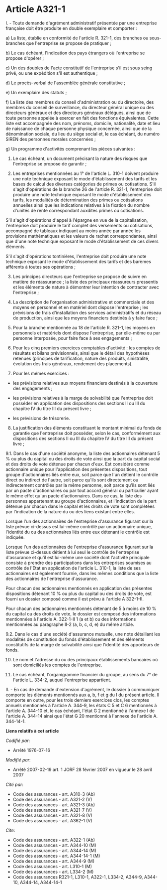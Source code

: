 # Article A321-1

I. - Toute demande d'agrément administratif présentée par une entreprise française doit être produite en double exemplaire et
comporter :

a) La liste, établie en conformité de l'article R. 321-1, des branches ou sous-branches que l'entreprise se propose de
pratiquer ;

b) Le cas échéant, l'indication des pays étrangers où l'entreprise se propose d'opérer ;

c) Un des doubles de l'acte constitutif de l'entreprise s'il est sous seing privé, ou une expédition s'il est authentique ;

d) Le procès-verbal de l'assemblée générale constitutive ;

e) Un exemplaire des statuts ;

f) La liste des membres du conseil d'administration ou du directoire, des membres du conseil de surveillance, du directeur
général unique ou des directeurs généraux et des directeurs généraux délégués, ainsi que de toute personne appelée à exercer
en fait des fonctions équivalentes. Cette liste est accompagnée des nom, prénoms, domicile, nationalité, date et lieu de
naissance de chaque personne physique concernée, ainsi que de la dénomination sociale, du lieu du siège social et, le cas
échéant, du numéro SIREN des personnes morales concernées ;

g) Un programme d'activités comprenant les pièces suivantes :

1. Le cas échéant, un document précisant la nature des risques que l'entreprise se propose de garantir ;

2. Les entreprises mentionnées au 1° de l'article L. 310-1 doivent produire une note technique exposant le mode
d'établissement des tarifs et les bases de calcul des diverses catégories de primes ou cotisations. S'il s'agit d'opérations
de la branche 26 de l'article R. 321-1, l'entreprise doit produire une note technique exposant le mode d'établissement des
tarifs, les modalités de détermination des primes ou cotisations annuelles ainsi que les indications relatives à la fixation
du nombre d'unités de rente correspondant auxdites primes ou cotisations.

S'il s'agit d'opérations d'appel à l'épargne en vue de la capitalisation, l'entreprise doit produire le tarif complet des
versements ou cotisations, accompagné de tableaux indiquant au moins année par année les provisions mathématiques et les
valeurs de rachat correspondantes, ainsi que d'une note technique exposant le mode d'établissement de ces divers éléments.

S'il s'agit d'opérations tontinières, l'entreprise doit produire une note technique exposant le mode d'établissement des
tarifs et des barèmes afférents à toutes ses opérations ;

3. Les principes directeurs que l'entreprise se propose de suivre en matière de réassurance ; la liste des principaux
réassureurs pressentis et les éléments de nature à démontrer leur intention de contracter avec l'entreprise ;

4. La description de l'organisation administrative et commerciale et des moyens en personnel et en matériel dont dispose
l'entreprise ; les prévisions de frais d'installation des services administratifs et du réseau de production, ainsi que les
moyens financiers destinés à y faire face ;

5. Pour la branche mentionnée au 18 de l'article R. 321-1, les moyens en personnels et matériels dont dispose l'entreprise,
par elle-même ou par personne interposée, pour faire face à ses engagements ;

6. Pour les cinq premiers exercices comptables d'activité : les comptes de résultats et bilans prévisionnels, ainsi que le
détail des hypothèses retenues (principes de tarification, nature des produits, sinistralité, évolution des frais généraux,
rendement des placements).

7. Pour les mêmes exercices :

- les prévisions relatives aux moyens financiers destinés à la couverture des engagements ;

- les prévisions relatives à la marge de solvabilité que l'entreprise doit posséder en application des dispositions des
sections II ou III du chapitre IV du titre III du présent livre ;

- les prévisions de trésorerie.

8. La justification des éléments constituant le montant minimal du fonds de garantie que l'entreprise doit posséder, selon le
cas, conformément aux dispositions des sections II ou III du chapitre IV du titre III du présent livre ;

9.1. Dans le cas d'une société anonyme, la liste des actionnaires détenant 5 % ou plus du capital ou des droits de vote ainsi
que la part du capital social et des droits de vote détenue par chacun d'eux. Est considéré comme actionnaire unique pour
l'application des présentes dispositions, tout groupe d'actionnaires liés entre eux, soit parce que l'un détient le contrôle
direct ou indirect de l'autre, soit parce qu'ils sont directement ou indirectement contrôlés par la même personne, soit parce
qu'ils sont liés par un pacte d'actionnaires ou par tout accord général ou particulier ayant le même effet qu'un pacte
d'actionnaires. Dans ce cas, la liste des personnes appartenant au groupe d'actionnaires, et l'indication de la part détenue
par chacun dans le capital et les droits de vote sont complétées par l'indication de la nature du ou des liens existant entre
elles.

Lorsque l'un des actionnaires de l'entreprise d'assurance figurant sur la liste prévue ci-dessus est lui-même contrôlé par un
actionnaire unique, l'identité du ou des actionnaires liés entre eux détenant le contrôle est indiquée.

Lorsque l'un des actionnaires de l'entreprise d'assurance figurant sur la liste prévue ci-dessus détient à lui seul le
contrôle de l'entreprise d'assurance et qu'il est lui-même une société dont l'activité principale consiste à prendre des
participations dans les entreprises soumises au contrôle de l'Etat en application de l'article L. 310-1, la liste de ses
actionnaires est également fournie, dans les mêmes conditions que la liste des actionnaires de l'entreprise d'assurance.

Pour chacun des actionnaires mentionnés en application des présentes dispositions détenant 10 % ou plus du capital ou des
droits de vote, est fourni un dossier composé comme il est prévu à l'article A 322-1-II.

Pour chacun des actionnaires mentionnés détenant de 5 à moins de 10 % du capital ou des droits de vote, le dossier est
composé des informations mentionnées à l'article A. 322-1-II 1 (a et b) ou des informations mentionnées au paragraphe II-2
(a, b, c, d, e) du même article.

9.2. Dans le cas d'une société d'assurance mutuelle, une note détaillant les modalités de constitution du fonds
d'établissement et des éléments constitutifs de la marge de solvabilité ainsi que l'identité des apporteurs de fonds.

10. Le nom et l'adresse du ou des principaux établissements bancaires où sont domiciliés les comptes de l'entreprise.

11. Le cas échéant, l'organigramme financier du groupe, au sens du 7° de l'article L. 334-2, auquel l'entreprise appartient.

II. - En cas de demande d'extension d'agrément, le dossier à communiquer comporte les éléments mentionnés aux a, b, f et g du
I du présent article. Il comporte en outre, pour les trois derniers exercices clos, les comptes annuels mentionnés à
l'article A. 344-9, les états C 5 et C 6 mentionnés à l'article A. 344-10 et, le cas échéant, l'état G 2 mentionné à l'annexe
I de l'article A. 344-14 ainsi que l'état G 20 mentionné à l'annexe de l'article A. 344-14-1.

**Liens relatifs à cet article**

_Codifié par_:

  - Arrêté 1976-07-16

_Modifié par_:

  - Arrêté 2007-02-19 art. 1 JORF 28 février 2007 en vigueur le 28 avril 2007

_Cité par_:

  - Code des assurances - art. A310-3 (Ab)
  - Code des assurances - art. A321-2 (V)
  - Code des assurances - art. A321-3 (Ab)
  - Code des assurances - art. A321-7 (V)
  - Code des assurances - art. A321-8 (V)
  - Code des assurances - art. A362-1 (V)

_Cite_:

  - Code des assurances - art. A322-1 (Ab)
  - Code des assurances - art. A344-10 (M)
  - Code des assurances - art. A344-14 (M)
  - Code des assurances - art. A344-14-1 (M)
  - Code des assurances - art. A344-9 (M)
  - Code des assurances - art. L310-1 (M)
  - Code des assurances - art. L334-2 (M)
  - Code des assurances R321-1, L310-1, A322-1, L334-2, A344-9, A344-10, A344-14, A344-14-1
